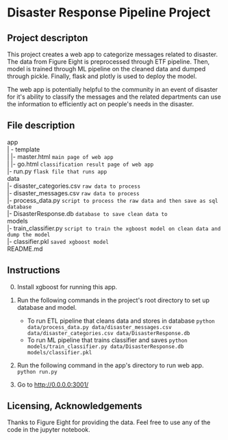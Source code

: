 # Disaster Response Pipeline Project


## Project descripton

This project creates a web app to categorize messages related to disaster. The data from Figure Eight is preprocessed through ETF pipeline. Then, model is trained through ML pipeline on the cleaned data and dumped through pickle. Finally, flask and plotly is used to deploy the model.

The web app is potentially helpful to the community in an event of disaster for it's ability to classify the messages and the related departments can use the information to efficiently act on people's needs in the disaster.

## File description

app\
| - template\
| |- master.html `main page of web app`\
| |- go.html `classification result page of web app`\
|- run.py `flask file that runs app`\
data\
|- disaster_categories.csv `raw data to process`\
|- disaster_messages.csv `raw data to process`\
|- process_data.py `script to process the raw data and then save as sql database`\
|- DisasterResponse.db `database to save clean data to`\
models\
|- train_classifier.py `script to train the xgboost model on clean data and dump the model`\
|- classifier.pkl `saved xgboost model`\
README.md

## Instructions

0. Install xgboost for running this app.

1. Run the following commands in the project's root directory to set up database and model.

    - To run ETL pipeline that cleans data and stores in database
        `python data/process_data.py data/disaster_messages.csv data/disaster_categories.csv data/DisasterResponse.db`
    - To run ML pipeline that trains classifier and saves
        `python models/train_classifier.py data/DisasterResponse.db models/classifier.pkl`

2. Run the following command in the app's directory to run web app.
    `python run.py`

3. Go to http://0.0.0.0:3001/

## Licensing, Acknowledgements
Thanks to Figure Eight for providing the data. Feel free to use any of the code in the jupyter notebook.
